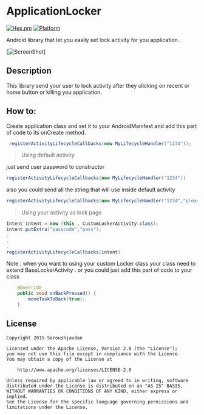 ApplicationLocker
===================
[![Hex.pm](https://img.shields.io/hexpm/l/plug.svg)](http://www.apache.org/licenses/LICENSE-2.0) [![Platform](https://img.shields.io/badge/platform-android-green.svg)](http://developer.android.com/index.html)

Android library that let you easily set lock activity for you application .

[![ScreenShot](https://raw.githubusercontent.com/soroushjavdan/ApplicationLocker/master/sample.gif)]


Description
----------

This library send your user to lock activity after they clicking on recent or home button or killing you application.

How to:
-------

Create application class and set it to your AndroidManifest and add this part of code to its onCreate method.
```java 
 registerActivityLifecycleCallbacks(new MyLifecycleHandler("1234"));
``` 
> Using default activity 

just send user password to constructor
```java 
registerActivityLifecycleCallbacks(new MyLifecycleHandler("1234"))
```
also you could send all the string that will use inside default activity 
```java 
registerActivityLifecycleCallbacks(new MyLifecycleHandler("1234","please insert your password","wrong pass","unlock"))
```

> Using your activity as lock page

```java
Intent intent = new (this , CustomLockerActivity.class);
intent.putExtra("passcode","pass");
.
.
.
registerActivityLifecycleCallbacks(intent)
```
Note : when you want to using your custom Locker class your class need to extend BaseLockerActivity .
or you could just add this part of code to your class 
```java 
    @Override
    public void onBackPressed() {
        moveTaskToBack(true);
    }
```


## License

```
Copyright 2015 Soroushjavdan

Licensed under the Apache License, Version 2.0 (the "License");
you may not use this file except in compliance with the License.
You may obtain a copy of the License at

    http://www.apache.org/licenses/LICENSE-2.0

Unless required by applicable law or agreed to in writing, software
distributed under the License is distributed on an "AS IS" BASIS,
WITHOUT WARRANTIES OR CONDITIONS OF ANY KIND, either express or implied.
See the License for the specific language governing permissions and
limitations under the License.
```
